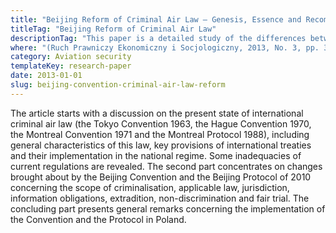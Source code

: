 ```yaml
---
title: "Beijing Reform of Criminal Air Law – Genesis, Essence and Recommendations (in Polish)"
titleTag: "Beijing Reform of Criminal Air Law"
descriptionTag: "This paper is a detailed study of the differences between the Montreal Convention 1971 and the Beijing Convention 2010"
where: "(Ruch Prawniczy Ekonomiczny i Socjologiczny, 2013, No. 3, pp. 35–47)"
category: Aviation security
templateKey: research-paper
date: 2013-01-01
slug: beijing-convention-criminal-air-law-reform
---
```


The article starts with a discussion on the present state of international criminal air law (the Tokyo Convention 1963, the Hague Convention 1970, the Montreal Convention 1971 and the Montreal Protocol 1988), including general characteristics of this law, key provisions of international treaties and their implementation in the national regime. Some inadequacies of current regulations are revealed. The second part concentrates on changes brought about by the Beijing Convention and the Beijing Protocol of 2010 concerning the scope of criminalisation, applicable law, jurisdiction, information obligations, extradition, non-discrimination and fair trial. The concluding part presents general remarks concerning the implementation of the Convention and the Protocol in Poland.
